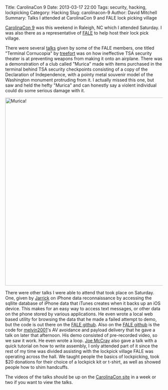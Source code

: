 Title: CarolinaCon 9
Date: 2013-03-17 22:00
Tags: security, hacking, lockpicking
Category: Hacking
Slug: carolinacon-9
Author: David Mitchell
Summary: Talks I attended at CarolinaCon 9 and FALE lock picking village

[CarolinaCon 9](http://carolinacon.org/) was this weekend in Raleigh, NC which I attended Saturday. I was also there as a representative of [FALE](http://www.lockfale.com)
to help host their lock pick village. 

There were several [talks](http://carolinacon.org/#SpeakerTopics) given by some of the FALE members, one titled "Terminal Cornucopia" by [treefort](https://twitter.com/evanbooth) was on how ineffective TSA security theater is at preventing weapons from making it onto an airplane. There was a demonstration of a club called "Murica" made with items purchased in the terminal behind TSA security checkpoints consisting of a copy of the Declaration of Independence, with a pointy metal souvenir model of the Washington monument protruding from it. I actually missed this one, but saw and held the hefty "Murica" and can honestly say a violent individual could do some serious damage with it. 

<img width="600" alt="Murica!" src="/static/pictures/murica.jpg">

There were other talks I were able to attend that took place on Saturday. One, given by [Jarrick](https://github.com/jarrick) on iPhone data reconnaissance by accessing the sqllite database of iPhone data that iTunes creates when it backs up an iOS device. This makes for an easy way to access text messages, or other data on the phone stored by various applications. He even wrote a local web based utility for browsing the data that he made a failed attempt to demo, but the code is out there on the [FALE github](https://github.com/lockfale). Also on the [FALE github](https://github.com/lockfale) is the code for [melvin2001](https://twitter.com/melvin2001)'s AV avoidance and payload delivery that he gave a talk on later that afternoon. His demo consisted of pre-recorded video, so we saw it work. He even wrote a loop. [Joe McCray](https://twitter.com/j0emccray) also gave a talk with a quick tutorial on how to write assembly, I only attended part of it since the rest of my time was divided assisting with the lockpick village FALE was operating across the hall. We taught people the basics of lockpicking, took $20 donations for their choice of a lockpick kit or t-shirt, as well as showed people how to shim handcuffs.

The videos of the talks should be up on the [CarolinaCon site](http://carolinacon.org) in a week or two if you want to view the talks.

